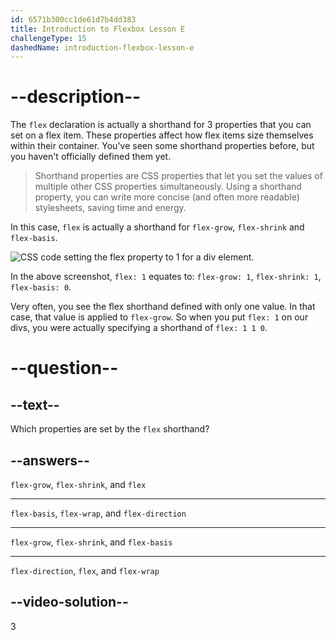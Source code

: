 ```yaml
---
id: 6571b300cc1de61d7b4dd383
title: Introduction to Flexbox Lesson E
challengeType: 15
dashedName: introduction-flexbox-lesson-e
---
```

# --description--

The `flex` declaration is actually a shorthand for 3 properties that you can set on a flex item. These properties affect how flex items size themselves within their container. You've seen some shorthand properties before, but you haven't officially defined them yet.

> Shorthand properties are CSS properties that let you set the values of multiple other CSS properties simultaneously. Using a shorthand property, you can write more concise (and often more readable) stylesheets, saving time and energy.

In this case, `flex` is actually a shorthand for `flex-grow`, `flex-shrink` and `flex-basis`.

<img src="https://cdn.freecodecamp.org/curriculum/odin-project/flex-box/flexbox-04.png" alt="CSS code setting the flex property to 1 for a div element.">

In the above screenshot, `flex: 1` equates to: `flex-grow: 1`, `flex-shrink: 1`, `flex-basis: 0`.

Very often, you see the flex shorthand defined with only one value. In that case, that value is applied to `flex-grow`. So when you put `flex: 1` on our divs, you were actually specifying a shorthand of `flex: 1 1 0`.

# --question--

## --text--

Which properties are set by the `flex` shorthand?

## --answers--

`flex-grow`, `flex-shrink`, and `flex`

---

`flex-basis`, `flex-wrap`, and `flex-direction`

---

`flex-grow`, `flex-shrink`, and `flex-basis`

---

`flex-direction`, `flex`, and `flex-wrap`

## --video-solution--

3
